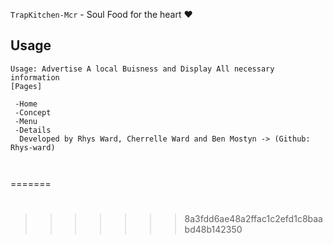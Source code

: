 


`TrapKitchen-Mcr` - Soul Food for the heart ❤️  





**Usage**
---

```
Usage: Advertise A local Buisness and Display All necessary information 
[Pages]

 -Home
 -Concept
 -Menu
 -Details
  Developed by Rhys Ward, Cherrelle Ward and Ben Mostyn -> (Github: Rhys-ward)

 
```








=======
# 
>>>>>>> 8a3fdd6ae48a2ffac1c2efd1c8baabd48b142350
